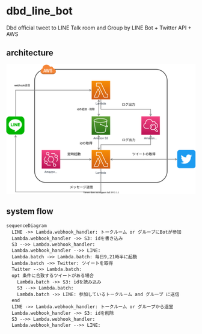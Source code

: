 # dbd_line_bot
Dbd official tweet to LINE Talk room and Group by LINE Bot + Twitter API + AWS

## architecture
![architecture](./drawio/architecture.drawio.svg)

## system flow

```mermaid
sequenceDiagram
  LINE ->> Lambda.webhook_handler: トークルーム or グループにBotが参加
  Lambda.webhook_handler ->> S3: idを書き込み
  S3 -->> Lambda.webhook_handler: 
  Lambda.webhook_handler -->> LINE: 
  Lambda.batch ->> Lambda.batch: 毎日9,21時半に起動
  Lambda.batch ->> Twitter: ツイートを取得
  Twitter -->> Lambda.batch: 
  opt 条件に合致するツイートがある場合
    Lambda.batch ->> S3: idを読み込み
    S3 -->> Lambda.batch: 
    Lambda.batch ->> LINE: 参加しているトークルーム and グループ に送信
  end
  LINE ->> Lambda.webhook_handler: トークルーム or グループから退室
  Lambda.webhook_handler ->> S3: idを削除
  S3 -->> Lambda.webhook_handler: 
  Lambda.webhook_handler -->> LINE: 
```
